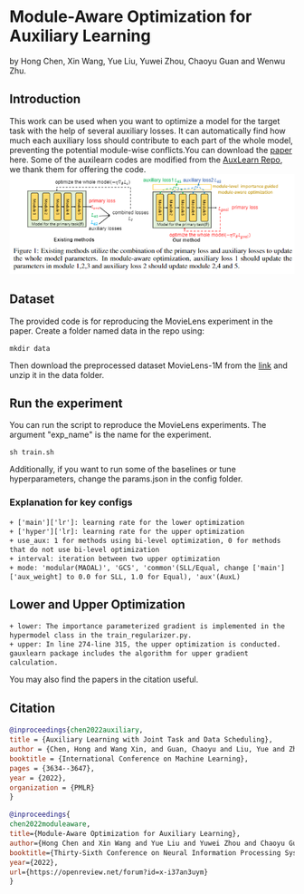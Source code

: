 # Module-Aware Optimization for Auxiliary Learning
by Hong Chen, Xin Wang, Yue Liu, Yuwei Zhou, Chaoyu Guan and Wenwu Zhu.

## Introduction
This work can be used when you want to optimize a model for the target task with the help of several auxiliary losses. It can automatically find how much each auxiliary loss should contribute to each part of the whole model, preventing the potential module-wise conflicts.You can download the [paper](https://openreview.net/pdf?id=x-i37an3uym) here. Some of the auxilearn codes are modified from the [AuxLearn Repo](https://github.com/AvivNavon/AuxiLearn), we thank them for offering the code. 
![_](./MAOAL.png)
## Dataset
The provided code is for reproducing the MovieLens experiment in the paper. Create a folder named data in the repo using:
```
mkdir data
```
Then download the preprocessed dataset MovieLens-1M from the [link](https://cloud.tsinghua.edu.cn/f/0aa8e2024c4647248279/?dl=1) and unzip it in the data folder.
## Run the experiment
You can run the script to reproduce the MovieLens experiments. The argument "exp_name" is the name for the experiment. 
```
sh train.sh
```
Additionally, if you want to run some of the baselines or tune hyperparameters, change the params.json in the config folder. 
### Explanation for key configs
    + ['main']['lr']: learning rate for the lower optimization
    + ['hyper']['lr]: learning rate for the upper optimization
    + use_aux: 1 for methods using bi-level optimization, 0 for methods that do not use bi-level optimization
    + interval: iteration between two upper optimization
    + mode: 'modular(MAOAL)', 'GCS', 'common'(SLL/Equal, change ['main']['aux_weight] to 0.0 for SLL, 1.0 for Equal), 'aux'(AuxL)

## Lower and Upper Optimization
    + lower: The importance parameterized gradient is implemented in the hypermodel class in the train_regularizer.py.
    + upper: In line 274-line 315, the upper optimization is conducted. gauxlearn package includes the algorithm for upper gradient calculation.


You may also find the papers in the citation useful.

## Citation
```bib
@inproceedings{chen2022auxiliary,
title = {Auxiliary Learning with Joint Task and Data Scheduling},
author = {Chen, Hong and Wang Xin, and Guan, Chaoyu and Liu, Yue and Zhu Wenwu},
booktitle = {International Conference on Machine Learning},
pages = {3634--3647},
year = {2022},
organization = {PMLR}
}
```
```bib
@inproceedings{
chen2022moduleaware,
title={Module-Aware Optimization for Auxiliary Learning},
author={Hong Chen and Xin Wang and Yue Liu and Yuwei Zhou and Chaoyu Guan and Wenwu Zhu},
booktitle={Thirty-Sixth Conference on Neural Information Processing Systems},
year={2022},
url={https://openreview.net/forum?id=x-i37an3uym}
}
```




